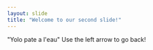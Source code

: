 ```yaml
---
layout: slide
title: "Welcome to our second slide!"
---
```

"Yolo pate a l'eau"
Use the left arrow to go back!
